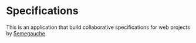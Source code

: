 # Specifications

This is an application that build collaborative specifications for web projects 
by [5emegauche](http://www.5emegauche.com/).